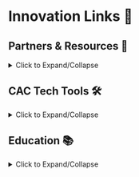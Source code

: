 # Innovation Links 🔗


## Partners & Resources 🤝
<details>
<summary>Click to Expand/Collapse</summary>
&nbsp;

[![AFWERX](https://img.shields.io/badge/-AFWERX-blue?style=for-the-badge&logo=data:image/svg+xml;base64,...)](https://afwerx.com/)

[![SPACEWERX](https://img.shields.io/badge/-SPACEWERX-blue?style=for-the-badge&logo=data:image/svg+xml;base64,...)](https://spacewerx.us/)

[![Project Mercury](https://img.shields.io/badge/-Project%20Mercury-blue?style=for-the-badge&logo=data:image/svg+xml;base64,...)](https://projectmercury.us/)

[![Tesseract](https://img.shields.io/badge/-Tesseract-blue?style=for-the-badge&logo=data:image/svg+xml;base64,...)](https://www.tesseract.af.mil/)

[![AFRL](https://img.shields.io/badge/-AFRL-blue?style=for-the-badge&logo=data:image/svg+xml;base64,...)](https://www.afrl.af.mil/)

[![DAF AI Accelerators](https://img.shields.io/badge/-DAF%20AI%20Accelerators-blue?style=for-the-badge&logo=data:image/svg+xml;base64,...)](https://www.aiaccelerator.af.mil/)

[![Agitare](https://img.shields.io/badge/-DAF%20AI%20Accelerators-blue?style=for-the-badge&logo=data:image/svg+xml;base64,...)](https://agitare.def.org/)

</details>

## CAC Tech Tools 🛠️

<details>
<summary>Click to Expand/Collapse</summary>
&nbsp;

[![Datarobot](https://img.shields.io/badge/-Datarobot%20-purple?style=for-the-badge)](https://datarobot.advana.data.mil/new)

[![Vision](https://img.shields.io/badge/-Vision%20-purple?style=for-the-badge)](https://vision.il4.afwerx.dso.mil/initiatives/explore)

[![Ignite](https://img.shields.io/badge/-Ignite%20-purple?style=for-the-badge)](https://ignite.afwerx.com/signin)

[![Gamechanger](https://img.shields.io/badge/-Gamechanger%20-purple?style=for-the-badge)](https://gamechanger.advana.data.mil/)

</details>

## Education 📚

<details>

<summary>Click to Expand/Collapse</summary>

&nbsp;

[![Digital U](https://img.shields.io/badge/-Digital%20U-red?style=for-the-badge)](https://digitalu.af.mil/app)

[![Innovation Education Asset Identification](https://img.shields.io/badge/-Innovation%20Education%20Asset%20Identification-red?style=for-the-badge)](https://docs.google.com/document/d/144v6yFao-5RvA2ROy8yNvw2MqdPCEcnqnllFBLKS9ic/edit#heading=h.4rmoq0wxu2xv)

[![Percepio](https://img.shields.io/badge/-Percepio-red?style=for-the-badge)](https://www.skillsoft.com/meet-skillsoft-percipio)

[![Air University Accelerator](https://img.shields.io/badge/-Air%20University%20Accelerator-red?style=for-the-badge)](https://auix.org/)

</details>

